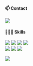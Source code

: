 <h4 align="left">📫 Contact</h4>
<p align="left">
  <a href="mailto:bysimune@gmail.com">
    <img src="https://img.shields.io/badge/Gmail-D14836?style=for-the-badge&logo=gmail&logoColor=white" />
  </a>
</p>

<h4 align="left">👩🏻‍💻 Skills</h4>

<p align="left">
  <img src="https://img.shields.io/badge/javascript-%23F7DF1E.svg?style=for-the-badge&logo=javascript&logoColor=%23ffffff" />
  <img src="https://img.shields.io/badge/typescript-%23007ACC.svg?style=for-the-badge&logo=typescript&logoColor=white" />
  <img src="https://img.shields.io/badge/react-%2320232a.svg?style=for-the-badge&logo=react&logoColor=%2361DAFB" />
  <img src="https://img.shields.io/badge/Next-black?style=for-the-badge&logo=next.js&logoColor=white" />
  <br />
  <img src="https://img.shields.io/badge/styled--components-DB7093?style=for-the-badge&logo=styled-components&logoColor=white" />
  <img src="https://img.shields.io/badge/tailwindcss-%2338B2AC.svg?style=for-the-badge&logo=tailwind-css&logoColor=white" />
  <img src="https://img.shields.io/badge/node.js-6DA55F?style=for-the-badge&logo=node.js&logoColor=white" />
</p>

<p align="left">
  <img src="https://github-readme-stats.vercel.app/api/top-langs/?username=chaeyun-sim&langs_count=10&layout=compact&theme=dark&hide=Python&exclude_repo=100_days_of_python,angela-blog&exclude_lang=C++" />
</p>
